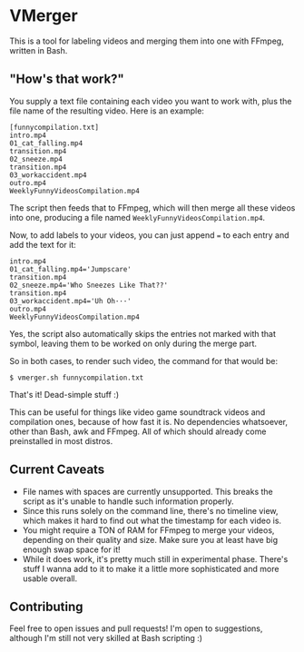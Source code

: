 # VMerger
This is a tool for labeling videos and merging them into one with FFmpeg,
written in Bash.

## "How's that work?"
You supply a text file containing each video you want to work with, plus the
file name of the resulting video. Here is an example:
```
[funnycompilation.txt]
intro.mp4
01_cat_falling.mp4
transition.mp4
02_sneeze.mp4
transition.mp4
03_workaccident.mp4
outro.mp4
WeeklyFunnyVideosCompilation.mp4
```
The script then feeds that to FFmpeg, which will then merge all these videos
into one, producing a file named `WeeklyFunnyVideosCompilation.mp4`.

Now, to add labels to your videos, you can just append `=` to each entry and
add the text for it:
```
intro.mp4
01_cat_falling.mp4='Jumpscare'
transition.mp4
02_sneeze.mp4='Who Sneezes Like That??'
transition.mp4
03_workaccident.mp4='Uh Oh···'
outro.mp4
WeeklyFunnyVideosCompilation.mp4
```
Yes, the script also automatically skips the entries not marked with that
symbol, leaving them to be worked on only during the merge part.

So in both cases, to render such video, the command for that would be:
```
$ vmerger.sh funnycompilation.txt
```
That's it! Dead-simple stuff :)

This can be useful for things like video game soundtrack videos and compilation
ones, because of how fast it is. No dependencies whatsoever, other than Bash,
awk and FFmpeg. All of which should already come preinstalled in most distros.

## Current Caveats
- File names with spaces are currently unsupported. This breaks the script as
  it's unable to handle such information properly.
- Since this runs solely on the command line, there's no timeline view, which
  makes it hard to find out what the timestamp for each video is.
- You might require a TON of RAM for FFmpeg to merge your videos, depending on
  their quality and size. Make sure you at least have big enough swap space for
  it!
- While it does work, it's pretty much still in experimental phase. There's
  stuff I wanna add to it to make it a little more sophisticated and more
  usable overall.

## Contributing
Feel free to open issues and pull requests! I'm open to suggestions, although
I'm still not very skilled at Bash scripting :)
